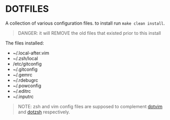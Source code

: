 # DOTFILES

A collection of various configuration files. to install run `make clean install`.

> DANGER: it will REMOVE the old files that existed prior to this install

The files installed:

* ~/.local-after.vim
* ~/.zsh/local
* /etc/gitconfig
* ~/.gitconfig
* ~/.gemrc
* ~/.rdebugrc
* ~/.powconfig
* ~/.editrc
* ~/.inputrc

> NOTE: zsh and vim config files are supposed to complement [dotvim][dotvim] and
> [dotzsh][dotzsh] respectively.

[dotvim]: http://github.com/astrails/dotvim
[dotzsh]: http://github.com/astrails/dotzsh
